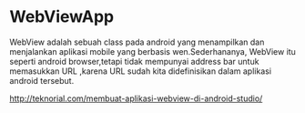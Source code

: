 # WebViewApp

WebView adalah sebuah class pada android yang menampilkan dan menjalankan aplikasi mobile yang berbasis wen.Sederhananya, WebView itu seperti android browser,tetapi tidak mempunyai address bar untuk memasukkan URL ,karena URL sudah kita didefinisikan dalam aplikasi android tersebut.

http://teknorial.com/membuat-aplikasi-webview-di-android-studio/
